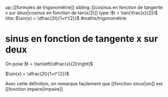 up::[[formules de trigonométrie]]
sibling::[[cosinus en fonction de tangente x sur deux|cosinus en fonction de tan(x/2)]]
type::$t = \tan(\frac{x}{2})$
title::$\sin(x) = \dfrac{2t}{1+t^{2}}$
#maths/trigonométrie 
# sinus en fonction de tangente x sur deux

On pose $t = \tan\left(\dfrac{x}{2}\right)$

$\sin(x) = \dfrac{2t}{1+t^{2}}$

Avec cette définition, on remarque façilement que [[fonction sinus|sin]] est [[fonction impaire|impaire]]